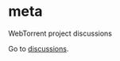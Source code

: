 # meta
WebTorrent project discussions

Go to [discussions](https://github.com/webtorrent/meta/issues?utf8=%E2%9C%93&q=is%3Aissue).

